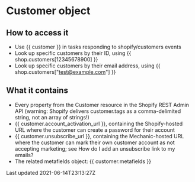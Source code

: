 # Customer object

## How to access it

- Use {{ customer }} in tasks responding to shopify/customers events
- Look up specific customers by their ID, using {{ shop.customers[12345678900] }}
- Look up specific customers by their email address, using {{ shop.customers["test@example.com"] }}

## What it contains

- Every property from the Customer resource in the Shopify REST Admin API (warning: Shopify delivers customer.tags as a comma-delimited string, not an array of strings!)
- {{ customer.account\_activation\_url }}, containing the Shopify-hosted URL where the customer can create a password for their account
- {{ customer.unsubscribe\_url }}, containing the Mechanic-hosted URL where the customer can mark their own customer account as not accepting marketing; see How do I add an unsubscribe link to my emails?
- The related metafields object: {{ customer.metafields }}

Last updated 2021-06-14T23:13:27Z